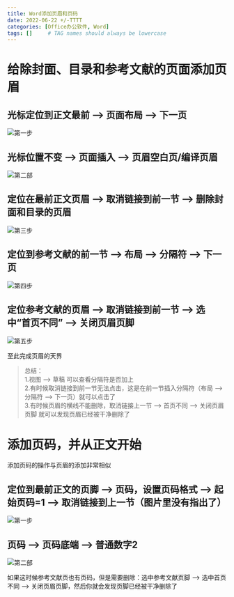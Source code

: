 ```yaml
---
title: Word添加页眉和页码
date: 2022-06-22 +/-TTTT
categories: [Office办公软件, Word]
tags: []     # TAG names should always be lowercase
---
```


# 给除封面、目录和参考文献的页面添加页眉
## 光标定位到正文最前 --> 页面布局 --> 下一页
![第一步](/blog/202206222153031.png "第一步")

## 光标位置不变 --> 页面插入 --> 页眉空白页/编译页眉
![第二部](/blog/202206222212422.png "第二部")

## 定位在最前正文页眉 --> 取消链接到前一节 --> 删除封面和目录的页眉
![第三步](/blog/202206222217603.png "第三步")

## 定位到参考文献的前一节 --> 布局 --> 分隔符 --> 下一页
![第四步](/blog/202206222228155.png "第四步")

## 定位参考文献的页眉 --> 取消链接到前一节 --> 选中“首页不同” --> 关闭页眉页脚
![第五步](/blog/202206222232671.png "第五步")

至此完成页眉的天界

> 总结：<br>
> 1.视图 --> 草稿 可以查看分隔符是否加上<br>
> 2.有时候取消链接到前一节无法点击，这是在前一节插入分隔符（布局 --> 分隔符 --> 下一页）就可以点击了<br>
> 3.有时候页眉的横线不能删除，取消链接上一节 --> 首页不同 --> 关闭页眉页脚 就可以发现页眉已经被干净删除了
# 添加页码，并从正文开始
添加页码的操作与页眉的添加非常相似

## 定位到最前正文的页脚 --> 页码，设置页码格式 --> 起始页码=1 --> 取消链接到上一节（图片里没有指出了）
![第一步](/blog/202206222243988.png "第一步")

## 页码 --> 页码底端 --> 普通数字2
![第二部](/blog/202206222245822.png "第二部")

如果这时候参考文献页也有页码，但是需要删除：选中参考文献页脚 --> 选中首页不同 --> 关闭页眉页脚，然后你就会发现页脚已经被干净删除了